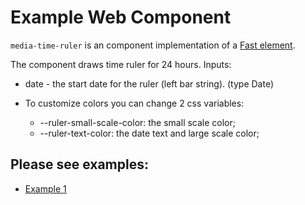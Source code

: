 # Example Web Component

`media-time-ruler` is an component implementation of a [Fast element](https://www.fast.design/).

The component draws time ruler for 24 hours.
Inputs:

-   date - the start date for the ruler (left bar string). (type Date)

-   To customize colors you can change 2 css variables:
    -   --ruler-small-scale-color: the small scale color;
    -   --ruler-text-color: the date text and large scale color;

## Please see examples:

-   [Example 1](./examples/example.html)
